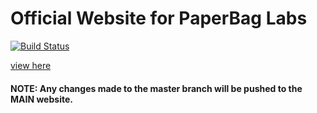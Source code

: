 # Official Website for PaperBag Labs
[![Build Status](https://travis-ci.org/PaperBagLabs/paperbaglabs.github.io.svg?branch=master)](https://travis-ci.org/PaperBagLabs/paperbaglabs.github.io)

<a href="http://paperbaglabs.com">view here</a>

#### NOTE: Any changes made to the master branch will be pushed to the MAIN website.
